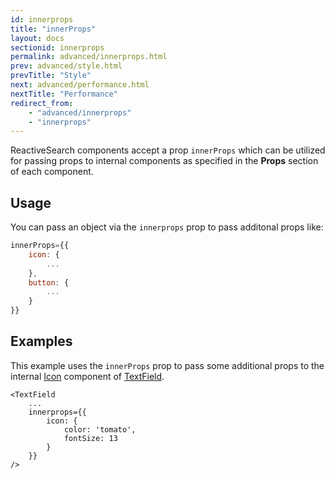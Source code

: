 ```yaml
---
id: innerprops
title: "innerProps"
layout: docs
sectionid: innerprops
permalink: advanced/innerprops.html
prev: advanced/style.html
prevTitle: "Style"
next: advanced/performance.html
nextTitle: "Performance"
redirect_from:
    - "advanced/innerprops"
    - "innerprops"
---
```


ReactiveSearch components accept a prop `innerProps` which can be utilized for passing props to internal components as specified in the **Props** section of each component.

## Usage

You can pass an object via the `innerprops` prop to pass additonal props like:

```js
innerProps={{
    icon: {
        ...
    },
    button: {
        ...
    }
}}
```

## Examples

This example uses the `innerProps` prop to pass some additional props to the internal [Icon](http://docs.nativebase.io/Components.html#icon-def-headref) component of [TextField](/components/TextField.html).

```js{3-8}
<TextField
    ...
    innerprops={{
        icon: {
            color: 'tomato',
            fontSize: 13
        }
    }}
/>
```
